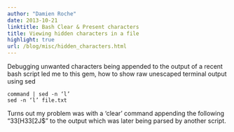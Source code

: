 ```yaml
---
author: "Damien Roche"
date: 2013-10-21
linktitle: Bash Clear & Present characters
title: Viewing hidden characters in a file
highlight: true
url: /blog/misc/hidden_characters.html
---
```


Debugging unwanted characters being appended to the output of a recent bash script led me to this gem, how to show raw unescaped terminal output using sed

```
command | sed -n ‘l’
sed -n ‘l’ file.txt
```

Turns out my problem was with a ‘clear’ command appending the following “33[H33[2J$” to the output which was later being parsed by another script.
